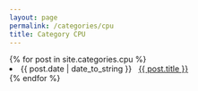 ```yaml
---
layout: page
permalink: /categories/cpu
title: Category CPU
---
```



<div id="archives">
  <div class="archive-group">
    {% for post in site.categories.cpu %}
       <li>
          <span>{{ post.date | date_to_string }}</span> &nbsp; 
          <a href="/nova64{{ post.url }}">{{ post.title }}</a>
       </li>
    {% endfor %}
  </div>
</div>